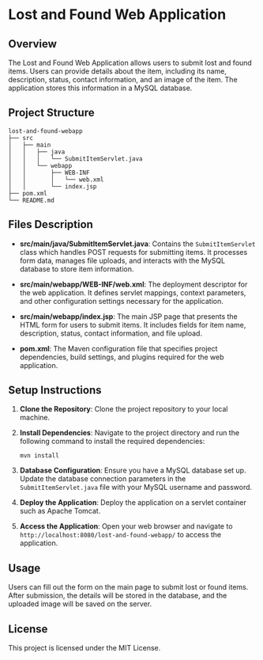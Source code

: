 # Lost and Found Web Application

## Overview
The Lost and Found Web Application allows users to submit lost and found items. Users can provide details about the item, including its name, description, status, contact information, and an image of the item. The application stores this information in a MySQL database.

## Project Structure
```
lost-and-found-webapp
├── src
│   ├── main
│   │   ├── java
│   │   │   └── SubmitItemServlet.java
│   │   └── webapp
│   │       ├── WEB-INF
│   │       │   └── web.xml
│   │       └── index.jsp
├── pom.xml
└── README.md
```

## Files Description

- **src/main/java/SubmitItemServlet.java**: Contains the `SubmitItemServlet` class which handles POST requests for submitting items. It processes form data, manages file uploads, and interacts with the MySQL database to store item information.

- **src/main/webapp/WEB-INF/web.xml**: The deployment descriptor for the web application. It defines servlet mappings, context parameters, and other configuration settings necessary for the application.

- **src/main/webapp/index.jsp**: The main JSP page that presents the HTML form for users to submit items. It includes fields for item name, description, status, contact information, and file upload.

- **pom.xml**: The Maven configuration file that specifies project dependencies, build settings, and plugins required for the web application.

## Setup Instructions

1. **Clone the Repository**: 
   Clone the project repository to your local machine.

2. **Install Dependencies**: 
   Navigate to the project directory and run the following command to install the required dependencies:
   ```
   mvn install
   ```

3. **Database Configuration**: 
   Ensure you have a MySQL database set up. Update the database connection parameters in the `SubmitItemServlet.java` file with your MySQL username and password.

4. **Deploy the Application**: 
   Deploy the application on a servlet container such as Apache Tomcat.

5. **Access the Application**: 
   Open your web browser and navigate to `http://localhost:8080/lost-and-found-webapp/` to access the application.

## Usage
Users can fill out the form on the main page to submit lost or found items. After submission, the details will be stored in the database, and the uploaded image will be saved on the server.

## License
This project is licensed under the MIT License.